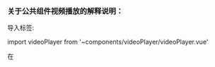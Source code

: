 ### 关于公共组件视频播放的解释说明：
导入标签:

import videoPlayer from  '~components/videoPlayer/videoPlayer.vue'

 在<template>标签中写入如下组件：

    <videoPlayer :path="path" :beginPlay="beginPlay" @beginFn="beginFn"></videoPlayer>

注：需要在methods里面写入
beginFn(flag){
    this.beginPlay = flag;
}


#### path：视频地址。
#### beginPlay：是否是开始播放视频，只需在点击播放时置为true。
#### isPopup：是否是弹层上继续再弹出弹层进行播放视频。如果是则需再传“:isPopup="true"”
#### codeType:视频转码状态(2-转码成功，3-转码中，4-转码失败)
